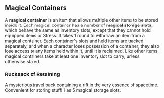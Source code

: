 ## Magical Containers
A **magical container** is an item that allows multiple other items to be stored inside it. Each magical container has a number of **magical storage slots**, which behave the same as inventory slots, except that they cannot hold equipped items or Stress. It takes 1 round to withdraw an item from a magical container. Each container's slots and held items are tracked separately, and when a character loses possession of a container, they also lose access to any items held within it, until it is reclaimed. Like other items, magical containers take at least one inventory slot to carry, unless otherwise stated.

### Rucksack of Retaining
A mysterious travel pack containing a rift in the very essence of spacetime. Convenient for storing stuff! Has 5 magical storage slots.